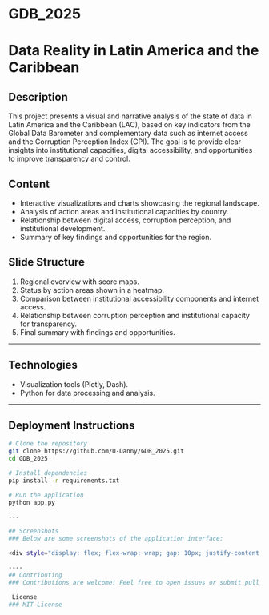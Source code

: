 # GDB_2025

# Data Reality in Latin America and the Caribbean

## Description

This project presents a visual and narrative analysis of the state of data in Latin America and the Caribbean (LAC), based on key indicators from the Global Data Barometer and complementary data such as internet access and the Corruption Perception Index (CPI). The goal is to provide clear insights into institutional capacities, digital accessibility, and opportunities to improve transparency and control.

## Content

- Interactive visualizations and charts showcasing the regional landscape.
- Analysis of action areas and institutional capacities by country.
- Relationship between digital access, corruption perception, and institutional development.
- Summary of key findings and opportunities for the region.

## Slide Structure

1. Regional overview with score maps.
2. Status by action areas shown in a heatmap.
3. Comparison between institutional accessibility components and internet access.
4. Relationship between corruption perception and institutional capacity for transparency.
5. Final summary with findings and opportunities.

---

## Technologies

- Visualization tools (Plotly, Dash).
- Python for data processing and analysis.

---

## Deployment Instructions

```bash
# Clone the repository
git clone https://github.com/U-Danny/GDB_2025.git
cd GDB_2025

# Install dependencies
pip install -r requirements.txt

# Run the application
python app.py

---

## Screenshots
### Below are some screenshots of the application interface:

<div style="display: flex; flex-wrap: wrap; gap: 10px; justify-content: center;"> <img src="image/slide_1.png" alt="Screenshot 1" width="50%" /> <img src="image/slide_2.png" alt="Screenshot 2" width="50%" /> <img src="image/slide_3.png" alt="Screenshot 3" width="50%" /> <img src="image/slide_4.png" alt="Screenshot 4" width="50%" />  </div>

----
## Contributing
### Contributions are welcome! Feel free to open issues or submit pull requests for improvements.

 License
### MIT License
```
